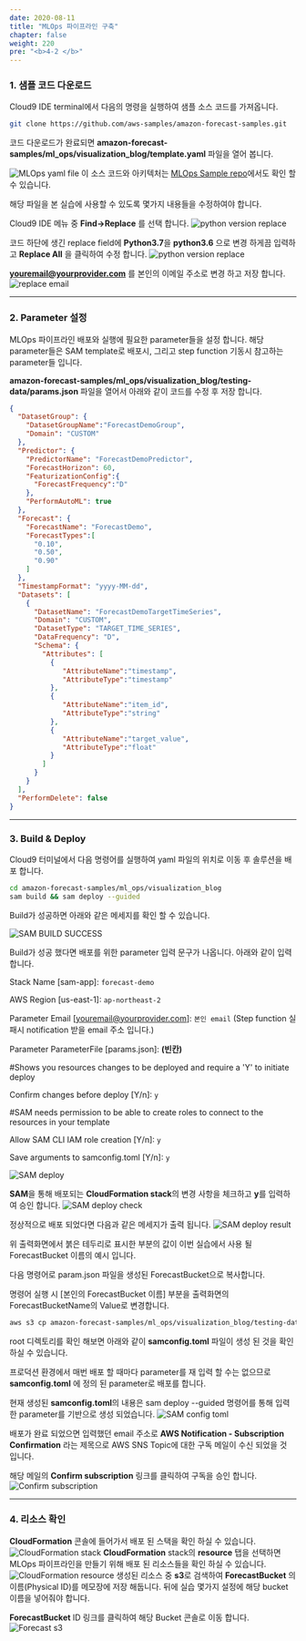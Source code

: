 ```yaml
---
date: 2020-08-11
title: "MLOps 파이프라인 구축"
chapter: false
weight: 220
pre: "<b>4-2 </b>"
---
```


### 1. 샘플 코드 다운로드
Cloud9 IDE terminal에서 다음의 명령을 실행하여 샘플 소스 코드를 가져옵니다.
``` bash
git clone https://github.com/aws-samples/amazon-forecast-samples.git
```
코드 다운로드가 완료되면 **amazon-forecast-samples/ml_ops/visualization_blog/template.yaml** 파일을 열어 봅니다.

![MLOps yaml file](/images/mlops/mlops_yaml.png)
이 소스 코드와 아키텍처는 [MLOps Sample repo](https://github.com/aws-samples/amazon-forecast-samples/tree/master/ml_ops/visualization_blog)에서도 확인 할 수 있습니다.

해당 파일을 본 실습에 사용할 수 있도록 몇가지 내용들을 수정하여야 합니다.

Cloud9 IDE 메뉴 중 **Find->Replace** 를 선택 합니다.
![python version replace](/images/mlops/replace.png)

코드 하단에 생긴 replace field에 **Python3.7**을 **python3.6** 으로 변경 하게끔 입력하고 **Replace All** 을 클릭하여 수정 합니다.
![python version replace](/images/mlops/replace_python_version.png)

**youremail@yourprovider.com** 를 본인의 이메일 주소로 변경 하고 저장 합니다.
![replace email](/images/mlops/email.png)

***
### 2. Parameter 설정
MLOps 파이프라인 배포와 실행에 필요한 parameter들을 설정 합니다. 해당 parameter들은 SAM template로 배포시, 그리고 step function 기동시 참고하는 parameter들 입니다.

**amazon-forecast-samples/ml_ops/visualization_blog/testing-data/params.json** 파일을 열어서 아래와 같이 코드를 수정 후 저장 합니다.
``` json
{
  "DatasetGroup": {
    "DatasetGroupName":"ForecastDemoGroup",
    "Domain": "CUSTOM"
  },
  "Predictor": {
    "PredictorName": "ForecastDemoPredictor",
    "ForecastHorizon": 60, 
    "FeaturizationConfig":{
      "ForecastFrequency":"D" 
    },
    "PerformAutoML": true 
  },
  "Forecast": {
    "ForecastName": "ForecastDemo",
    "ForecastTypes":[
      "0.10", 
      "0.50", 
      "0.90"  
    ]
  },
  "TimestampFormat": "yyyy-MM-dd",
  "Datasets": [
    {
      "DatasetName": "ForecastDemoTargetTimeSeries",
      "Domain": "CUSTOM",
      "DatasetType": "TARGET_TIME_SERIES",
      "DataFrequency": "D", 
      "Schema": {
        "Attributes": [
          {
             "AttributeName":"timestamp",
             "AttributeType":"timestamp"
          },
          {
             "AttributeName":"item_id",
             "AttributeType":"string"
          },
          {
             "AttributeName":"target_value",
             "AttributeType":"float"
          }
        ]
      }
    }
  ],
  "PerformDelete": false
}
```

***
### 3. Build & Deploy
Cloud9 터미널에서 다음 명령어를 실행하여 yaml 파일의 위치로 이동 후 솔루션을 배포 합니다.
``` bash
cd amazon-forecast-samples/ml_ops/visualization_blog
sam build && sam deploy --guided
```
Build가 성공하면 아래와 같은 메세지를 확인 할 수 있습니다.

![SAM BUILD SUCCESS](/images/mlops/build.png)

Build가 성공 했다면 배포를 위한 parameter 입력 문구가 나옵니다. 아래와 같이 입력합니다. 



Stack Name [sam-app]: `forecast-demo`

AWS Region [us-east-1]: `ap-northeast-2`

Parameter Email [youremail@yourprovider.com]: `본인 email` (Step function 실패시 notification 받을 email 주소 입니다.)

Parameter ParameterFile [params.json]: **(빈칸)**

#Shows you resources changes to be deployed and require a 'Y' to initiate deploy

Confirm changes before deploy [Y/n]: `y`
	
#SAM needs permission to be able to create roles to connect to the resources in your template
	
Allow SAM CLI IAM role creation [Y/n]: `y`

Save arguments to samconfig.toml [Y/n]: `y` 

![SAM deploy](/images/mlops/deploy.png)

**SAM**을 통해 배포되는 **CloudFormation stack**의 변경 사항을 체크하고 **y**를 입력하여 승인 합니다.
![SAM deploy check](/images/mlops/deploy_check.png)

정상적으로 배포 되었다면 다음과 같은 메세지가 출력 됩니다.
![SAM deploy result](/images/mlops/deploy_result1.png)

위 출력화면에서 붉은 테두리로 표시한 부분의 값이 이번 실습에서 사용 될 ForecastBucket 이름의 예시 입니다.

다음 명령어로 param.json 파일을 생성된 ForecastBucket으로 복사합니다.

명령어 실행 시 [본인의 ForecastBucket 이름] 부분을 출력화면의 ForecastBucketName의 Value로 변경합니다.

```bash
aws s3 cp amazon-forecast-samples/ml_ops/visualization_blog/testing-data/params.json s3://[본인의 ForecastBucket 이름]
```

root 디렉토리를 확인 해보면 아래와 같이 **samconfig.toml** 파일이 생성 된 것을 확인 하실 수 있습니다.

프로덕션 환경에서 매번 배포 할 때마다 parameter를 재 입력 할 수는 없으므로 **samconfig.toml** 에 정의 된 parameter로 배포를 합니다.

현재 생성된 **samconfig.toml**의 내용은 sam deploy --guided 명령어를 통해 입력한 parameter를 기반으로 생성 되었습니다.
![SAM config toml](/images/mlops/sam_config_toml.png)

배포가 완료 되었으면 입력했던 email 주소로 **AWS Notification - Subscription Confirmation** 라는 제목으로 AWS SNS Topic에 대한 구독 메일이 수신 되었을 것 입니다. 

해당 메일의 **Confirm subscription** 링크를 클릭하여 구독을 승인 합니다.
![Confirm subscription](/images/mlops/email_confirm.png)

***
### 4. 리소스 확인
**CloudFormation** 콘솔에 들어가서 배포 된 스택을 확인 하실 수 있습니다.
![CloudFormation stack](/images/mlops/cf-stack.png)
**CloudFormation** stack의 **resource** 탭을 선택하면 MLOps 파이프라인을 만들기 위해 배포 된 리소스들을 확인 하실 수 있습니다.
![CloudFormation resource](/images/mlops/cf-resource.png)
생성된 리소스 중 **s3**로 검색하여 **ForecastBucket** 의 이름(Physical ID)를 메모장에 저장 해둡니다. 뒤에 실습 몇가지 설정에 해당 bucket 이름을 넣어줘야 합니다.

**ForecastBucket** ID 링크를 클릭하여 해당 Bucket 콘솔로 이동 합니다.
![Forecast s3](/images/mlops/cf-resource-s3-name.png)